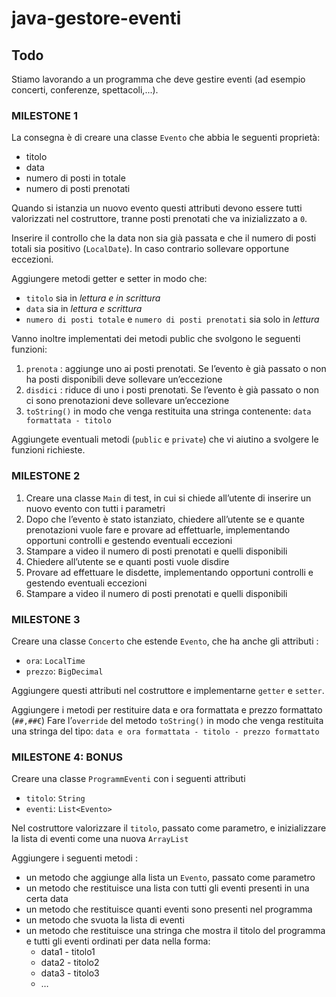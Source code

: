 # java-gestore-eventi

## Todo
Stiamo lavorando a un programma che deve gestire eventi (ad esempio concerti, conferenze, spettacoli,...).

### MILESTONE 1
La consegna è di creare una classe `Evento` che abbia le seguenti proprietà:
- titolo
- data
- numero di posti in totale
- numero di posti prenotati

Quando si istanzia un nuovo evento questi attributi devono essere tutti valorizzati nel costruttore, tranne posti prenotati che va inizializzato a `0`.

Inserire il controllo che la data non sia già passata e che il numero di posti totali sia positivo (`LocalDate`). In caso contrario sollevare opportune eccezioni.

Aggiungere metodi getter e setter in modo che:
- `titolo` sia in *lettura e in scrittura*
- `data` sia in *lettura e scrittura*
- `numero di posti totale` e `numero di posti prenotati` sia solo in *lettura*

Vanno inoltre implementati dei metodi public che svolgono le seguenti funzioni:
1. `prenota` : aggiunge uno ai posti prenotati. Se l’evento è già passato o non ha posti disponibili deve sollevare un’eccezione
2. `disdici` : riduce di uno i posti prenotati. Se l’evento è già passato o non ci sono prenotazioni deve sollevare un’eccezione
3. `toString()` in modo che venga restituita una stringa contenente: `data formattata - titolo`

Aggiungete eventuali metodi (`public` e `private`) che vi aiutino a svolgere le funzioni richieste.

### MILESTONE 2
1. Creare una classe `Main` di test, in cui si chiede all’utente di inserire un nuovo evento con tutti i parametri
2. Dopo che l’evento è stato istanziato, chiedere all’utente se e quante prenotazioni vuole fare e provare ad effettuarle, implementando opportuni controlli e gestendo eventuali eccezioni
3. Stampare a video il numero di posti prenotati e quelli disponibili
4. Chiedere all’utente se e quanti posti vuole disdire
5. Provare ad effettuare le disdette, implementando opportuni controlli e gestendo eventuali eccezioni
6. Stampare a video il numero di posti prenotati e quelli disponibili

### MILESTONE 3
Creare una classe `Concerto` che estende `Evento`, che ha anche gli attributi :
- `ora`: `LocalTime`
- `prezzo`: `BigDecimal`

Aggiungere questi attributi nel costruttore e implementarne `getter` e `setter`.

Aggiungere i metodi per restituire data e ora formattata e prezzo formattato (`##,##€`)
Fare l’`override` del metodo `toString()` in modo che venga restituita una stringa del tipo:
`data e ora formattata - titolo - prezzo formattato`

### MILESTONE 4: BONUS
Creare una classe `ProgrammEventi` con i seguenti attributi
- `titolo`: `String`
- `eventi`: `List<Evento>`

Nel costruttore valorizzare il `titolo`, passato come parametro, e inizializzare la lista di eventi come una nuova `ArrayList`

Aggiungere i seguenti metodi :
- un metodo che aggiunge alla lista un `Evento`, passato come parametro
- un metodo che restituisce una lista con tutti gli eventi presenti in una certa data
- un metodo che restituisce quanti eventi sono presenti nel programma
- un metodo che svuota la lista di eventi
- un metodo che restituisce una stringa che mostra il titolo del programma e tutti gli eventi ordinati per data nella forma:
	- data1 - titolo1
	- data2 - titolo2
	- data3 - titolo3
	- …

